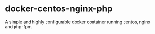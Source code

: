 # docker-centos-nginx-php
A simple and highly configurable docker container running centos, nginx and php-fpm.
